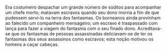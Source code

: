 ﻿Era costumeiro despachar um grande número de súditos para acompanhar um chefe morto; matavam escravos quando seu dono morria a fim de que pudessem servi-lo na terra dos fantasmas. Os borneanos ainda provinham ao falecido um companheiro mensageiro; um escravo é traspassado com lança para fazer a viagem do fantasma com o seu finado dono. Acreditava-se que os fantasmas de pessoas assassinadas deliciavam-se de ter os fantasmas dos seus assassinos como escravos; esta noção motivou os homens a caçar cabeças.